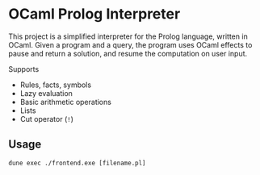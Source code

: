 # OCaml Prolog Interpreter

This project is a simplified interpreter for the Prolog language, written in OCaml. Given a program and a query, the program uses OCaml effects to pause and return a solution, and resume the computation on user input. 

Supports
* Rules, facts, symbols
* Lazy evaluation
* Basic arithmetic operations
* Lists
* Cut operator (`!`)

## Usage

```
dune exec ./frontend.exe [filename.pl]
```